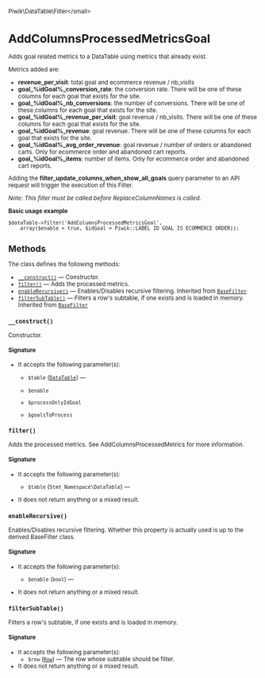 <small>Piwik\DataTable\Filter\</small>

AddColumnsProcessedMetricsGoal
==============================

Adds goal related metrics to a DataTable using metrics that already exist.

Metrics added are:

- **revenue_per_visit**: total goal and ecommerce revenue / nb_visits
- **goal_%idGoal%_conversion_rate**: the conversion rate. There will be one of
                                     these columns for each goal that exists
                                     for the site.
- **goal_%idGoal%_nb_conversions**: the number of conversions. There will be one of
                                    these columns for each goal that exists
                                    for the site.
- **goal_%idGoal%_revenue_per_visit**: goal revenue / nb_visits. There will be one of
                                       these columns for each goal that exists
                                       for the site.
- **goal_%idGoal%_revenue**: goal revenue. There will be one of
                             these columns for each goal that exists
                             for the site.
- **goal_%idGoal%_avg_order_revenue**: goal revenue / number of orders or abandoned
                                       carts. Only for ecommerce order and abandoned cart
                                       reports.
- **goal_%idGoal%_items**: number of items. Only for ecommerce order and abandoned cart
                           reports.

Adding the **filter_update_columns_when_show_all_goals** query parameter to
an API request will trigger the execution of this Filter.

_Note: This filter must be called before ReplaceColumnNames is called._

**Basic usage example**

    $dataTable->filter('AddColumnsProcessedMetricsGoal',
        array($enable = true, $idGoal = Piwik::LABEL_ID_GOAL_IS_ECOMMERCE_ORDER));

Methods
-------

The class defines the following methods:

- [`__construct()`](#__construct) &mdash; Constructor.
- [`filter()`](#filter) &mdash; Adds the processed metrics.
- [`enableRecursive()`](#enablerecursive) &mdash; Enables/Disables recursive filtering. Inherited from [`BaseFilter`](../../../Piwik/DataTable/BaseFilter.md)
- [`filterSubTable()`](#filtersubtable) &mdash; Filters a row's subtable, if one exists and is loaded in memory. Inherited from [`BaseFilter`](../../../Piwik/DataTable/BaseFilter.md)

<a name="__construct" id="__construct"></a>
<a name="__construct" id="__construct"></a>
### `__construct()`

Constructor.

#### Signature

-  It accepts the following parameter(s):
    - `$table` ([`DataTable`](../../../Piwik/DataTable.md)) &mdash;
      
    - `$enable`
      
    - `$processOnlyIdGoal`
      
    - `$goalsToProcess`
      

<a name="filter" id="filter"></a>
<a name="filter" id="filter"></a>
### `filter()`

Adds the processed metrics. See AddColumnsProcessedMetrics for
more information.

#### Signature

-  It accepts the following parameter(s):
    - `$table` (`Stmt_Namespace\DataTable`) &mdash;
      
- It does not return anything or a mixed result.

<a name="enablerecursive" id="enablerecursive"></a>
<a name="enableRecursive" id="enableRecursive"></a>
### `enableRecursive()`

Enables/Disables recursive filtering. Whether this property is actually used
is up to the derived BaseFilter class.

#### Signature

-  It accepts the following parameter(s):
    - `$enable` (`bool`) &mdash;
      
- It does not return anything or a mixed result.

<a name="filtersubtable" id="filtersubtable"></a>
<a name="filterSubTable" id="filterSubTable"></a>
### `filterSubTable()`

Filters a row's subtable, if one exists and is loaded in memory.

#### Signature

-  It accepts the following parameter(s):
    - `$row` ([`Row`](../../../Piwik/DataTable/Row.md)) &mdash;
       The row whose subtable should be filter.
- It does not return anything or a mixed result.

